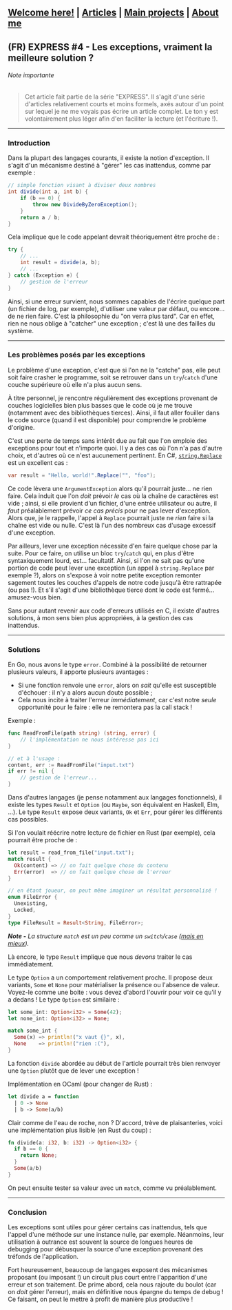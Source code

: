 ## [Welcome here!](https://vpenando.github.io) | [Articles](https://vpenando.github.io/articles.html) | [Main projects](https://vpenando.github.io/projects.html) | [About me](https://vpenando.github.io/about.html)

## (FR) EXPRESS #4 - Les exceptions, vraiment la meilleure solution ?

###### Note importante
> Cet article fait partie de la série "EXPRESS". Il s'agit d'une série d'articles relativement courts et moins formels, axés autour d'un point sur lequel je ne me voyais pas écrire un article complet. Le ton y est volontairement plus léger afin d'en faciliter la lecture (et l'écriture !).

---

### Introduction

Dans la plupart des langages courants, il existe la notion d'exception. Il s'agit d'un mécanisme destiné à "gérer" les cas inattendus, comme par exemple :
```cs
// simple fonction visant à diviser deux nombres
int divide(int a, int b) {
    if (b == 0) {
        throw new DivideByZeroException();
    }
    return a / b;
}
```
Cela implique que le code appelant devrait théoriquement être proche de :
```cs
try {
    // ...
    int result = divide(a, b);
    // ...
} catch (Exception e) {
    // gestion de l'erreur
}
```
Ainsi, si une erreur survient, nous sommes capables de l'écrire quelque part (un fichier de log, par exemple), d'utiliser une valeur par défaut, ou encore... de ne rien faire.
C'est la philosophie du "on verra plus tard". Car en effet, rien ne nous oblige à "catcher" une exception ; c'est là une des failles du système.

---

### Les problèmes posés par les exceptions
Le problème d'une exception, c'est que si l'on ne la "catche" pas, elle peut soit faire crasher le programme,
soit se retrouver dans un `try`/`catch` d'une couche supérieure où elle n'a plus aucun sens.

À titre personnel, je rencontre régulièrement des exceptions provenant de couches logicielles bien plus basses que le code où je me trouve (notamment avec des bibliothèques tierces).
Ainsi, il faut aller fouiller dans le code source (quand il est disponible) pour comprendre le problème d'origine.

C'est une perte de temps sans intérêt due au fait que l'on emploie des exceptions pour tout et n'importe quoi. Il y a des cas où l'on n'a pas d'autre choix, et d'autres où ce n'est aucunement pertinent. En C#, [`string.Replace`](https://docs.microsoft.com/fr-fr/dotnet/api/system.string.replace?view=net-5.0) est un excellent cas :
```cs
var result = "Hello, world!".Replace("", "foo");
```
Ce code lèvera une `ArgumentException` alors qu'il pourrait juste... ne rien faire.
Cela induit que l'on *doit* prévoir *le* cas où la chaîne de caractères est vide ; ainsi, si elle provient d'un fichier, d'une entrée utilisateur ou autre, il *faut* préalablement prévoir *ce cas précis* pour ne pas lever d'exception. Alors que, je le rappelle, l'appel à `Replace` pourrait juste ne *rien* faire si la chaîne est vide ou nulle. C'est là l'un des nombreux cas d'usage excessif d'une exception.

Par ailleurs, lever une exception nécessite d'en faire quelque chose par la suite. Pour ce faire, on utilise un bloc `try`/`catch` qui, en plus d'être syntaxiquement lourd, est... facultatif. Ainsi, si l'on ne sait pas qu'une portion de code peut lever une exception (un appel à `string.Replace` par exemple ?), alors on s'expose à voir notre petite exception remonter sagement toutes les couches d'appels de notre code jusqu'à être rattrapée (ou pas !). Et s'il s'agit d'une bibliothèque tierce dont le code est fermé... amusez-vous bien.

Sans pour autant revenir aux code d'erreurs utilisés en C, il existe d'autres solutions, à mon sens bien plus appropriées, à la gestion des cas inattendus.

---

### Solutions
En Go, nous avons le type `error`. Combiné à la possibilité de retourner plusieurs valeurs, il apporte plusieurs avantages :
- Si une fonction renvoie une `error`, alors on *sait* qu'elle est susceptible d'échouer : il n'y a alors aucun doute possible ;
- Cela nous incite à traiter l'erreur *immédiatement*, car c'est notre *seule* opportunité pour le faire : elle ne remontera pas la call stack !

Exemple :
```go
func ReadFromFile(path string) (string, error) {
    // l'implémentation ne nous intéresse pas ici
}

// et à l'usage :
content, err := ReadFromFile("input.txt")
if err != nil {
    // gestion de l'erreur...
}
```
Dans d'autres langages (je pense notamment aux langages fonctionnels), il existe les types `Result` et `Option` (ou `Maybe`, son équivalent en Haskell, Elm, ...).
Le type `Result` expose deux variants, `Ok` et `Err`, pour gérer les différents cas possibles.

Si l'on voulait réécrire notre lecture de fichier en Rust (par exemple), cela pourrait être proche de :
```rust
let result = read_from_file("input.txt");
match result {
  Ok(content) => // on fait quelque chose du contenu
  Err(error)  => // on fait quelque chose de l'erreur
}

// en étant joueur, on peut même imaginer un résultat personnalisé !
enum FileError {
  Unexisting,
  Locked,
}
type FileResult = Result<String, FileError>;
```
***Note -** La structure `match` est un peu comme un `switch`/`case` ([mais en mieux](https://doc.rust-lang.org/book/ch18-03-pattern-syntax.html)).*

Là encore, le type `Result` implique que nous *devons* traiter le cas immédiatement.

Le type `Option` a un comportement relativement proche. Il propose deux variants, `Some` et `None` pour matérialiser la présence ou l'absence de valeur. Voyez-le comme une boite : vous devez d'abord l'ouvrir pour voir ce qu'il y a dedans ! Le type `Option` est similaire :
```rust
let some_int: Option<i32> = Some(42);
let none_int: Option<i32> = None;

match some_int {
  Some(x) => println!("x vaut {}", x),
  None    => println!("rien :("),
}
```
La fonction `divide` abordée au début de l'article pourrait très bien renvoyer une `Option` plutôt que de lever une exception !

Implémentation en OCaml (pour changer de Rust) :
```ml
let divide a = function
  | 0 -> None
  | b -> Some(a/b)
```
Clair comme de l'eau de roche, non ? D'accord, trève de plaisanteries, voici une implémentation plus lisible (en Rust du coup) :
```rust
fn divide(a: i32, b: i32) -> Option<i32> {
  if b == 0 {
    return None;
  }
  Some(a/b)
}
```
On peut ensuite tester sa valeur avec un `match`, comme vu préalablement.

---

### Conclusion
Les exceptions sont utiles pour gérer certains cas inattendus, tels que l'appel d'une méthode sur une instance nulle, par exemple.
Néanmoins, leur utilisation à outrance est souvent la source de longues heures de debugging pour débusquer la source d'une exception provenant des tréfonds de l'application.

Fort heureusement, beaucoup de langages exposent des mécanismes proposant (ou imposant !) un circuit plus court entre l'apparition d'une erreur et son traitement. De prime abord, cela nous rajoute du boulot (car on *doit* gérer l'erreur), mais en définitive nous épargne du temps de debug ! Ce faisant, on peut le mettre à profit de manière plus productive !
